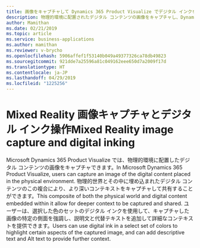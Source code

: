 ```yaml
---
title: 画像をキャプチャして Dynamics 365 Product Visualize でデジタル インクを追加する
description: 物理的環境に配置されたデジタル コンテンツの画像をキャプチャし、Dynamics 365 Product Visualize でデジタル インクを追加できます
author: Mamithan
ms.date: 02/21/2019
ms.topic: article
ms.service: business-applications
ms.author: mamithan
ms.reviewer: v-brycho
ms.openlocfilehash: 5906affef1f53140b049a49377326ca78db49823
ms.sourcegitcommit: 921dde7a25596a81c049162eee650d7a2009f17d
ms.translationtype: HT
ms.contentlocale: ja-JP
ms.lasthandoff: 04/29/2019
ms.locfileid: "1225256"
---
```

# <a name="mixed-reality-image-capture-and-digital-inking"></a><span data-ttu-id="08b36-103">Mixed Reality 画像キャプチャとデジタル インク操作</span><span class="sxs-lookup"><span data-stu-id="08b36-103">Mixed Reality image capture and digital inking</span></span>

<span data-ttu-id="08b36-104">Microsoft Dynamics 365 Product Visualize では、物理的環境に配置したデジタル コンテンツの画像をキャプチャできます。</span><span class="sxs-lookup"><span data-stu-id="08b36-104">In Microsoft Dynamics 365 Product Visualize, users can capture an image of the digital content placed in the physical environment.</span></span> <span data-ttu-id="08b36-105">物理的世界とその中に埋め込まれたデジタル コンテンツのこの複合により、より深いコンテキストをキャプチャして共有することができます。</span><span class="sxs-lookup"><span data-stu-id="08b36-105">This composite of both the physical world and digital content embedded within it allow for deeper context to be captured and shared.</span></span> <span data-ttu-id="08b36-106">ユーザーは、選択した色のセットのデジタル インクを使用して、キャプチャした画像の特定の側面を強調し、説明文と代替テキストを追加して詳細なコンテキストを提供できます。</span><span class="sxs-lookup"><span data-stu-id="08b36-106">Users can use digital ink in a select set of colors to highlight certain aspects of the captured image, and can add descriptive text and Alt text to provide further context.</span></span> 
